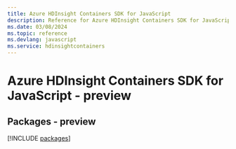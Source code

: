 ```yaml
---
title: Azure HDInsight Containers SDK for JavaScript
description: Reference for Azure HDInsight Containers SDK for JavaScript
ms.date: 03/08/2024
ms.topic: reference
ms.devlang: javascript
ms.service: hdinsightcontainers
---
```

# Azure HDInsight Containers SDK for JavaScript - preview
## Packages - preview
[!INCLUDE [packages](hdinsight-containers-index.md)]